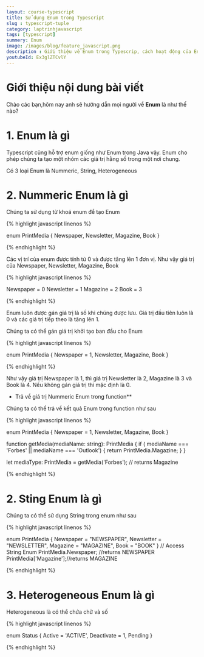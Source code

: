```yaml
---
layout: course-typescript
title: Sử dụng Enum trong Typescript  
slug : typescript-tuple
category: laptrinhjavascript
tags: [typescript]
summery: Enum   
image: /images/blog/feature_javascript.png
description : Giới thiệu về Enum trong Typescrip, cách hoạt động của Enum trong Typescrip
youtubeId: Ex3glZTCvlY
---
```


# **Giới thiệu nội dung bài viết**

Chào các bạn,hôm nay anh sẽ hướng dẫn mọi người về <b>Enum</b> là như thế nào? 

# **1. Enum là gì**

Typescript cũng hỗ trợ enum giống như Enum trong Java vậy. Enum cho phép chúng ta tạo một nhóm các giá trị hằng số trong một nơi chung.

Có 3 loại Enum là Nummeric, String, Heterogeneous


# **2. Nummeric Enum là gì**

Chúng ta sử dụng từ khoá enum để tạo Enum

{% highlight javascript  linenos %}

enum PrintMedia {
  Newspaper,
  Newsletter,
  Magazine,
  Book
}

{% endhighlight %}

Các vị trí của enum được tính từ 0 và được tăng lên 1 đơn vị. Như vậy giá trị của Newspaper, Newsletter, Magazine, Book

{% highlight javascript  linenos %}

Newspaper = 0
Newsletter = 1
Magazine = 2
Book = 3

{% endhighlight %}

Enum luôn được gán giá trị là số khi chúng được lưu. Giá trị đầu tiên luôn là 0 và các giá trị tiếp theo là tăng lên 1.

Chúng ta có thể gán giá trị khởi tạo ban đầu cho Enum

{% highlight javascript  linenos %}

enum PrintMedia {
  Newspaper = 1,
  Newsletter,
  Magazine,
  Book
}

{% endhighlight %}

Như vậy giá trị Newspaper là 1, thì giá trị Newsletter là 2, Magazine là 3 và Book là 4. Nếu không gán giá trị thì mặc định là 0.

- Trả về giá trị Nummeric Enum trong function**

Chúng ta có thể trả về kết quả Enum trong function như sau

{% highlight javascript  linenos %}

enum PrintMedia {
    Newspaper = 1,
    Newsletter,
    Magazine,
    Book
}

function getMedia(mediaName: string): PrintMedia {
    if (  mediaName === 'Forbes' || mediaName === 'Outlook') {
        return PrintMedia.Magazine;
    }
 }

let mediaType: PrintMedia = getMedia('Forbes'); // returns Magazine

{% endhighlight %}


# **2. Sting Enum là gì**

Chúng ta có thể sử dụng String trong enum như sau

{% highlight javascript  linenos %}

enum PrintMedia {
    Newspaper = "NEWSPAPER",
    Newsletter = "NEWSLETTER",
    Magazine = "MAGAZINE",
    Book = "BOOK"
}
// Access String Enum 
PrintMedia.Newspaper; //returns NEWSPAPER
PrintMedia['Magazine'];//returns MAGAZINE

{% endhighlight %}

# **3. Heterogeneous Enum là gì**

Heterogeneous là có thể chứa chữ và số

{% highlight javascript  linenos %}

enum Status { 
    Active = 'ACTIVE', 
    Deactivate = 1, 
    Pending
}

{% endhighlight %}







